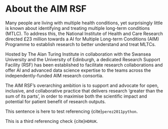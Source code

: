 # About the AIM RSF

Many people are living with multiple health conditions, yet surprisingly little is known about identifying and treating multiple long-term conditions (MTLC). To address this, the National Institute of Health and Care Research directed £23 million towards a AI for Multiple Long-term Conditions (AIM) Programme to establish research to better understand and treat MLTCs.

Hosted by The Alan Turing Institute in collaboration with the Swansea University and the University of Edinburgh, a dedicated Research Support Facility (RSF) has been established to facilitate research collaborations and offer AI and advanced data science expertise to the teams across the independently-funded AIM research consortia.

The AIM RSF’s overarching ambition is to support and advocate for open, inclusive, and collaborative practice that delivers research ‘greater than the sum of its parts’, in order to maximise both the scientific impact and potential for patient benefit of research outputs.

This sentence is here to test referencing {cite}`perez2011python`.

This is a third referencing check {cite}`HDRUK`. 